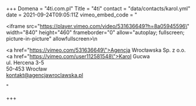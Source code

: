 +++
Domena = "4ti.com.pl"
Title = "4ti"
contact = "data/contacts/karol.yml"
date = 2021-09-24T09:05:11Z
vimeo_embed_code = "<div><iframe src=\"https://player.vimeo.com/video/531636649?h=8a05945596\" width=\"840\" height=\"460\" frameborder=\"0\" allow=\"autoplay; fullscreen; picture-in-picture\" allowfullscreen></iframe>\n</div><div><p><a href=\"https://vimeo.com/531636649\">Agencja Wrocławska Sp. z o.o.</a></br> <a href=\"https://vimeo.com/user112581548\">Karol Gucwa</a> </br>ul. Hercena 3-5</br>50-453 Wrocław</br>kontakt@agencjawroclawska.pl</p></div>"

+++
